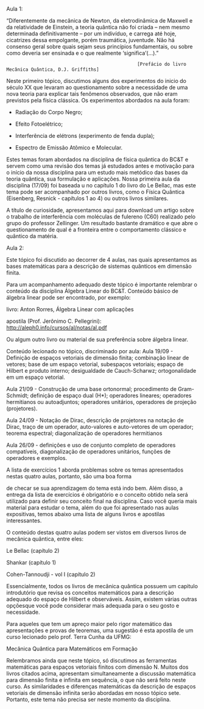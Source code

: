 Aula 1:

“Diferentemente da mecânica de Newton, da eletrodinâmica de Maxwell e da relatividade de Einstein, a teoria quântica não foi criada – nem mesmo determinada definitivamente – por um indivíduo, e carrega até hoje, cicatrizes dessa empolgante, porém traumática, juventude. Não há consenso geral sobre quais sejam seus princípios fundamentais, ou sobre como deveria ser ensinada e o que realmente ‘significa’(...).”

                                                    [Prefácio do livro Mecânica Quântica, D.J. Griffiths]


Neste primeiro tópico, discutimos alguns dos experimentos do inicio do século XX que levaram ao questionamento sobre a necessidade de uma nova teoria para explicar tais fenômenos observados, que não eram previstos pela física clássica. Os experimentos abordados na aula foram: 

- Radiação do Corpo Negro; 

- Efeito Fotoelétrico; 

- Interferência de elétrons (experimento de fenda dupla);

- Espectro de Emissão Atômico e Molecular.

Estes temas foram abordados na disciplina de física quântica do BC&T e servem como uma revisão dos temas já estudados antes e motivação para o  início da nossa disciplina para um estudo mais metódico das bases da teoria quântica, sua formulação e aplicações.  Nossa primeira aula da disciplina (17/09) foi  baseada u no capítulo 1 do livro do Le Bellac, mas este tema pode ser acompanhado por outros livros, como o Física Quântica (Eisenberg, Resnick - capítulos 1 ao 4) ou outros livros similares. 

A título de curiosidade, apresentamos aqui para download um artigo sobre o trabalho de interferência com moléculas de fulereno (C60) realizado pelo grupo do professor Zellinger. Um resultado bastante dramático e que abre o questionamento de qual é a fronteira entre o comportamento clássico e quântico da matéria.

Aula 2:

Este tópico foi discutido ao decorrer de 4 aulas, nas quais apresentamos as bases matemáticas para a descrição de sistemas quânticos em dimensão finita. 

Para um acompanhamento adequado deste tópico é importante relembrar o conteúdo da disciplina Álgebra Linear do BC&T.  Conteúdo básico de álgebra linear pode ser encontrado, por exemplo: 

livro: Anton Rorres, Álgebra Linear com aplicações

apostila (Prof. Jerônimo C. Pellegrini): http://aleph0.info/cursos/al/notas/al.pdf 

Ou algum outro livro ou material de sua preferência sobre álgebra linear. 

Conteúdo lecionado no tópico, discriminado por aula: 
Aula 19/09 - Definição de espaços vetoriais de dimensão finita; combinação linear de vetores; base de um espaço vetorial, subespaços vetoriais; espaço de Hilbert e produto interno; desigualdade de Cauch-Scharwz; ortogonalidade em um espaço vetorial.

Aula 21/09 - Construção de uma base ortonormal; procedimento de Gram-Schmidt; definição de espaço dual (H*); operadores lineares; operadores hermitianos ou autoadjuntos; operadores unitários, operadores de projeção (projetores). 

Aula 24/09 - Notação de Dirac, descrição de projetores na notação de Dirac, traço de um operador, auto-valores e auto-vetores de um operador; teorema espectral; diagonalização de operadores hermitianos

Aula 26/09 - definições e uso de  conjunto completo de operadores compatíveis, diagonalização de operadores unitários, funções de operadores e exemplos. 

A lista de exercícios 1 aborda problemas sobre os temas apresentados nestas quatro aulas, portanto, são uma boa forma 

de checar se sua aprendizagem do tema está indo bem. Além disso, a entrega da lista de exercícios é obrigatório e o conceito obtido nela será utilizado para definir seu conceito final na disciplina.  Caso você queria mais material para estudar o tema, além do que foi apresentado nas aulas expositivas,  temos abaixo uma lista de alguns livros e apostilas interessantes. 

O conteúdo destas quatro aulas podem ser vistos em diversos livros de mecânica quântica, entre eles: 

Le Bellac (capítulo 2)

Shankar (capítulo 1)

Cohen-Tannoudji - vol I (capítulo 2)

Essencialmente, todos os livros de mecânica quântica possuem um capitulo introdutório que revisa os conceitos matemáticos para a descrição adequado do espaço de Hilbert e observáveis. Assim, existem várias outras opçõesque você pode considerar mais adequada para o seu gosto e necessidade. 

Para aqueles que tem um apreço maior pelo rigor matemático das apresentações e provas de teoremas, uma sugestão é esta apostila de  um curso lecionado pelo prof. Terra Cunha da UFMG: 

Mecânica Quântica para Matemáticos em Formação

Relembramos ainda que neste tópico, só discutimos as ferramentas matemáticas para espaços vetoriais finitos com dimensão N.  Muitos dos livros citados acima, apresentam simultaneamente a discussão matemática para dimensão finita e infinita em sequência, o que não será feito neste curso.  As similaridades e diferenças matemáticas da descrição de espaços vetoriais de dimensão infinita serão abordadas em nosso tópico sete.  Portanto, este tema não precisa ser neste momento da disciplina. 